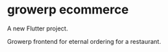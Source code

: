 # growerp ecommerce

A new Flutter project.

Growerp frontend for eternal ordering for a restaurant.

